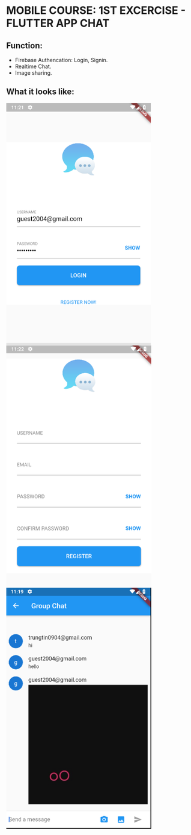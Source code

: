 # MOBILE COURSE: 1ST EXCERCISE - FLUTTER APP CHAT

## Function:
- Firebase Authencation: Login, Signin.
- Realtime Chat.
- Image sharing.

## What it looks like:

<img alt="Login" src="login.PNG" height="640"> <img alt="Register" src="register.PNG" height="640"> <img alt="Chatscreen" src="chatscreen.PNG" height="640">
